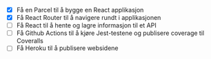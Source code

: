 * [x] Få en Parcel til å bygge en React applikasjon
* [x] Få React Router til å navigere rundt i applikasjonen
* [ ] Få React til å hente og lagre informasjon til et API
* [ ] Få Github Actions til å kjøre Jest-testene og publisere coverage til Coveralls
* [ ] Få Heroku til å publisere websidene